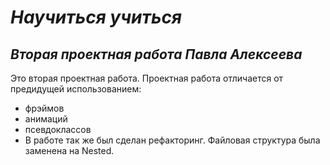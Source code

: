 # **_Научиться учиться_**
## *Вторая проектная работа Павла Алексеева*
Это вторая проектная работа. Проектная работа отличается от предидущей использованием:
* фрэймов
* анимаций
* псевдоклассов  
* В работе так же был сделан рефакторинг. Файловая структура была заменена на Nested.
